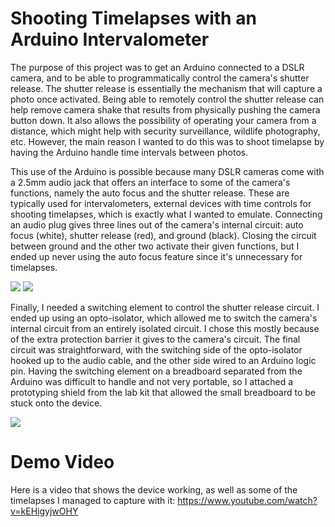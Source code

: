 # Shooting Timelapses with an Arduino Intervalometer

The purpose of this project was to get an Arduino connected to a DSLR camera, and to be able to programmatically control the camera's shutter release. The shutter release is
essentially the mechanism that will capture a photo once activated. Being able to remotely control the shutter release can help remove camera shake that results from physically
pushing the camera button down. It also allows the possibility of operating your camera from a distance, which might help with security surveillance, wildlife photography, etc.
However, the main reason I wanted to do this was to shoot timelapse by having the Arduino handle time intervals between photos.

This use of the Arduino is possible because many DSLR cameras come with a 2.5mm audio jack that offers an interface to some of the camera's functions, namely the auto focus and
the shutter release. These are typically used for intervalometers, external devices with time controls for shooting timelapses, which is exactly what I wanted to emulate.
Connecting an audio plug gives three lines out of the camera's internal circuit: auto focus (white), shutter release (red), and ground (black). Closing the circuit between ground
and the other two activate their given functions, but I ended up never using the auto focus feature since it's unnecessary for timelapses.

![](https://user-images.githubusercontent.com/54720199/116506575-093e2700-a86a-11eb-8470-311344070418.jpg)
![](https://user-images.githubusercontent.com/54720199/116506610-18bd7000-a86a-11eb-9cf0-a78f890be411.jpg)

Finally, I needed a switching element to control the shutter release circuit. I ended up using an opto-isolator, which allowed me to switch the camera's internal circuit from an
entirely isolated circuit. I chose this mostly because of the extra protection barrier it gives to the camera's circuit. The final circuit was straightforward, with the switching
side of the opto-isolator hooked up to the audio cable, and the other side wired to an Arduino logic pin. Having the switching element on a breadboard separated from the Arduino
was difficult to handle and not very portable, so I attached a prototyping shield from the lab kit that allowed the small breadboard to be stuck onto the device.

![](https://user-images.githubusercontent.com/54720199/116506778-75b92600-a86a-11eb-9e67-6c2e2cac38df.jpg)

# Demo Video

Here is a video that shows the device working, as well as some of the timelapses I managed to capture with it: 
https://www.youtube.com/watch?v=kEHigyjwOHY
